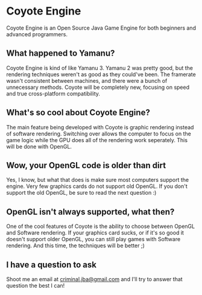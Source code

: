 # Coyote Engine

Coyote Engine is an Open Source Java Game Engine for both beginners and advanced programmers.

## What happened to Yamanu?

Coyote Engine is kind of like Yamanu 3. Yamanu 2 was pretty good, but the rendering techniques weren't as good as they could've been. The framerate wasn't consistent between machines, and there were a bunch of unnecessary methods. Coyote will be completely new, focusing on speed and true cross-platform compatibility.

## What's so cool about Coyote Engine?

The main feature being developed with Coyote is graphic rendering instead of software rendering. Switching over allows the computer to focus on the game logic while the GPU does all of the rendering work seperately. This will be done with OpenGL.

## Wow, your OpenGL code is older than dirt

Yes, I know, but what that does is make sure most computers support the engine. Very few graphics cards do not support old OpenGL. If you don't support the old OpenGL, be sure to read the next question :)

## OpenGL isn't always supported, what then?

One of the cool features of Coyote is the ability to choose between OpenGL and Software rendering. If your graphics card sucks, or if it's so good it doesn't support older OpenGL, you can still play games with Software rendering. And this time, the techniques will be better ;)

## I have a question to ask

Shoot me an email at criminal.jba@gmail.com and I'll try to answer that question the best I can!